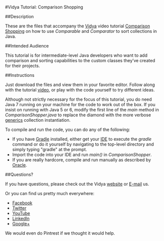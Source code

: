 #Vidya Tutorial: Comparison Shopping

##Description

These are the files that accompany the [Vidya](http://www.vidyasource.com) video tutorial 
[Comparison Shopping](http://www.youtube.com/watch?v=pq0ArQhhWzU) on how to use *Comparable* and
*Comparator* to sort collections in Java.


##Intended Audience

This tutorial is for intermediate-level Java developers who want to add comparison and sorting capabilities to the
custom classes they’ve created for their projects.


##Instructions

Just download the files and view them in your favorite editor. Follow along with the tutorial [video](http://www.youtube.com/watch?v=pq0ArQhhWzU),
or play with the code yourself to try different ideas.

Although not strictly necessary for the focus of this tutorial, you do need Java 7 running on your machine for the code to work
out of the box. If you insist on running with Java 5 or 6, modify the first line of the *main* method in
*ComparisonShopper.java* to replace the diamond with the more verbose [generics](http://docs.oracle.com/javase/tutorial/java/generics/)
collection instantiation.

To compile and run the code, you can do any of the following:
* If you have [Gradle](http://www.gradle.org/) installed, either get your [IDE](http://en.wikipedia.org/wiki/Integrated_development_environment)
to execute the *gradle* command or do it yourself by navigating to the top-level directory and simply typing "gradle" at
the prompt.
* Import the code into your IDE and run *main()* in *ComparisonShopper*.
* If you are really hardcore, compile and run manually as described by [Oracle](http://www.oracle.com/technetwork/java/compile-136656.html).

##Questions?

If you have questions, please check out the Vidya [website](http://www.vidyasource.com) or [E-mail](mailto:info@vidyasource.com) us.

Or you can find us pretty much everywhere:

* [Facebook](https://www.facebook.com/VidyaSource)
* [Twitter](https://twitter.com/VidyaSource)
* [YouTube](https://www.youtube.com/channel/UC24LVc8Bb65SF6LW-SLog9A)
* [LinkedIn](http://www.linkedin.com/company/3285099?trk=prof-exp-company-name)
* [Google+](https://plus.google.com/+Vidyasource)

We would even do Pintrest if we thought it would help.
